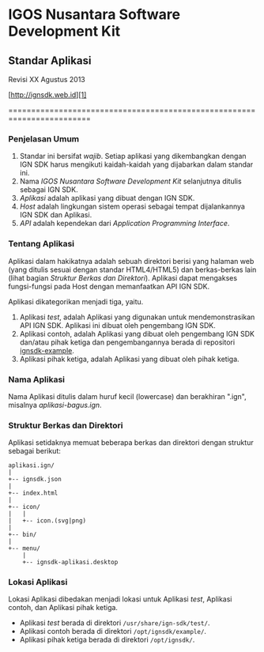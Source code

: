 IGOS Nusantara Software Development Kit
=======================================

## Standar Aplikasi
Revisi XX Agustus 2013

[http://ignsdk.web.id][1]

========================================================================

### Penjelasan Umum
1. Standar ini bersifat _wajib_. Setiap aplikasi yang dikembangkan dengan
IGN SDK harus mengikuti kaidah-kaidah yang dijabarkan dalam standar ini.
2. Nama _IGOS Nusantara Software Development Kit_ selanjutnya ditulis
sebagai IGN SDK.
3. _Aplikasi_ adalah aplikasi yang dibuat dengan IGN SDK.
4. _Host_ adalah lingkungan sistem operasi sebagai tempat dijalankannya
IGN SDK dan Aplikasi.
5. _API_ adalah kependekan dari _Application Programming Interface_.

### Tentang Aplikasi
Aplikasi dalam hakikatnya adalah sebuah direktori berisi yang halaman
web (yang ditulis sesuai dengan standar HTML4/HTML5) dan berkas-berkas
lain (lihat bagian _Struktur Berkas dan Direktori_). Aplikasi dapat
mengakses fungsi-fungsi pada Host dengan memanfaatkan API IGN SDK.

Aplikasi dikategorikan menjadi tiga, yaitu. 

1. Aplikasi _test_, adalah Aplikasi yang digunakan untuk
mendemonstrasikan API IGN SDK. Aplikasi ini dibuat oleh pengembang IGN
SDK.
2. Aplikasi contoh, adalah Aplikasi yang dibuat oleh pengembang IGN SDK
dan/atau pihak ketiga dan pengembangannya berada di repositori
[ignsdk-example][2].
3. Aplikasi pihak ketiga, adalah Aplikasi yang dibuat oleh pihak ketiga.

### Nama Aplikasi
Nama Aplikasi ditulis dalam huruf kecil (lowercase) dan berakhiran
".ign", misalnya _aplikasi-bagus.ign_.

### Struktur Berkas dan Direktori

Aplikasi setidaknya memuat beberapa berkas dan direktori dengan struktur
sebagai berikut:

```
aplikasi.ign/
|
+-- ignsdk.json
|
+-- index.html
|
+-- icon/
|   |
|   +-- icon.(svg|png)
|
+-- bin/
|
+-- menu/
    |
    +-- ignsdk-aplikasi.desktop
```

### Lokasi Aplikasi
Lokasi Aplikasi dibedakan menjadi lokasi untuk Aplikasi _test_, Aplikasi 
contoh, dan Aplikasi pihak ketiga.

* Aplikasi _test_ berada di direktori `/usr/share/ign-sdk/test/`.
* Aplikasi contoh berada di direktori `/opt/ignsdk/example/`.
* Aplikasi pihak ketiga berada di direktori `/opt/ignsdk/`.

[1]: http://ignsdk.web.id
[2]: https://github.com/anak10thn/ignsdk-example
